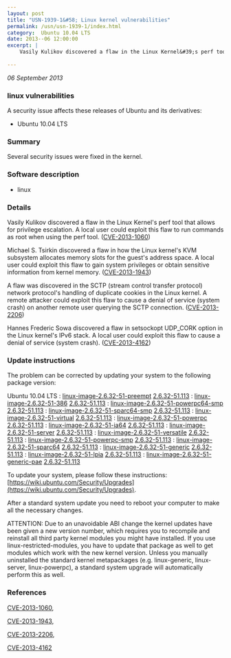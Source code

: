 ```yaml
---
layout: post
title: "USN-1939-1&#58; Linux kernel vulnerabilities"
permalink: /usn/usn-1939-1/index.html
category:  Ubuntu 10.04 LTS
date: 2013--06 12:00:00
excerpt: |
    Vasily Kulikov discovered a flaw in the Linux Kernel&#39;s perf tool that allows for privilege escalation. A local user could exploit this flaw to run commands as root when using the perf tool. ([CVE-2013-1060](http://people.ubuntu.com/~ubuntu-security/cve/CVE-2013-1060))
    
--- 
```

 
 

*06 September 2013*

### linux vulnerabilities

A security issue affects these releases of Ubuntu and its derivatives:

* Ubuntu 10.04 LTS

### Summary

Several security issues were fixed in the kernel. 

### Software description

* linux 

### Details

Vasily Kulikov discovered a flaw in the Linux Kernel&#39;s perf tool that allows for privilege escalation. A local user could exploit this flaw to run commands as root when using the perf tool. ([CVE-2013-1060](http://people.ubuntu.com/~ubuntu-security/cve/CVE-2013-1060))

Michael S. Tsirkin discovered a flaw in how the Linux kernel&#39;s KVM subsystem allocates memory slots for the guest&#39;s address space. A local user could exploit this flaw to gain system privileges or obtain sensitive information from kernel memory. ([CVE-2013-1943](http://people.ubuntu.com/~ubuntu-security/cve/CVE-2013-1943))

A flaw was discovered in the SCTP (stream control transfer protocol) network protocol&#39;s handling of duplicate cookies in the Linux kernel. A remote attacker could exploit this flaw to cause a denial of service (system crash) on another remote user querying the SCTP connection. ([CVE-2013-2206](http://people.ubuntu.com/~ubuntu-security/cve/CVE-2013-2206))

Hannes Frederic Sowa discovered a flaw in setsockopt UDP_CORK option in the Linux kernel&#39;s IPv6 stack. A local user could exploit this flaw to cause a denial of service (system crash). ([CVE-2013-4162](http://people.ubuntu.com/~ubuntu-security/cve/CVE-2013-4162)) 

### Update instructions

The problem can be corrected by updating your system to the following package version:

Ubuntu 10.04 LTS
 : [linux-image-2.6.32-51-preempt](https://launchpad.net/ubuntu/+source/linux) <span> [2.6.32-51.113](https://launchpad.net/ubuntu/+source/linux/2.6.32-51.113) </span> 
 : [linux-image-2.6.32-51-386](https://launchpad.net/ubuntu/+source/linux) <span> [2.6.32-51.113](https://launchpad.net/ubuntu/+source/linux/2.6.32-51.113) </span> 
 : [linux-image-2.6.32-51-powerpc64-smp](https://launchpad.net/ubuntu/+source/linux) <span> [2.6.32-51.113](https://launchpad.net/ubuntu/+source/linux/2.6.32-51.113) </span> 
 : [linux-image-2.6.32-51-sparc64-smp](https://launchpad.net/ubuntu/+source/linux) <span> [2.6.32-51.113](https://launchpad.net/ubuntu/+source/linux/2.6.32-51.113) </span> 
 : [linux-image-2.6.32-51-virtual](https://launchpad.net/ubuntu/+source/linux) <span> [2.6.32-51.113](https://launchpad.net/ubuntu/+source/linux/2.6.32-51.113) </span> 
 : [linux-image-2.6.32-51-powerpc](https://launchpad.net/ubuntu/+source/linux) <span> [2.6.32-51.113](https://launchpad.net/ubuntu/+source/linux/2.6.32-51.113) </span> 
 : [linux-image-2.6.32-51-ia64](https://launchpad.net/ubuntu/+source/linux) <span> [2.6.32-51.113](https://launchpad.net/ubuntu/+source/linux/2.6.32-51.113) </span> 
 : [linux-image-2.6.32-51-server](https://launchpad.net/ubuntu/+source/linux) <span> [2.6.32-51.113](https://launchpad.net/ubuntu/+source/linux/2.6.32-51.113) </span> 
 : [linux-image-2.6.32-51-versatile](https://launchpad.net/ubuntu/+source/linux) <span> [2.6.32-51.113](https://launchpad.net/ubuntu/+source/linux/2.6.32-51.113) </span> 
 : [linux-image-2.6.32-51-powerpc-smp](https://launchpad.net/ubuntu/+source/linux) <span> [2.6.32-51.113](https://launchpad.net/ubuntu/+source/linux/2.6.32-51.113) </span> 
 : [linux-image-2.6.32-51-sparc64](https://launchpad.net/ubuntu/+source/linux) <span> [2.6.32-51.113](https://launchpad.net/ubuntu/+source/linux/2.6.32-51.113) </span> 
 : [linux-image-2.6.32-51-generic](https://launchpad.net/ubuntu/+source/linux) <span> [2.6.32-51.113](https://launchpad.net/ubuntu/+source/linux/2.6.32-51.113) </span> 
 : [linux-image-2.6.32-51-lpia](https://launchpad.net/ubuntu/+source/linux) <span> [2.6.32-51.113](https://launchpad.net/ubuntu/+source/linux/2.6.32-51.113) </span> 
 : [linux-image-2.6.32-51-generic-pae](https://launchpad.net/ubuntu/+source/linux) <span> [2.6.32-51.113](https://launchpad.net/ubuntu/+source/linux/2.6.32-51.113) </span> 

To update your system, please follow these instructions: [https://wiki.ubuntu.com/Security/Upgrades](https://wiki.ubuntu.com/Security/Upgrades).

After a standard system update you need to reboot your computer to make all the necessary changes.

ATTENTION: Due to an unavoidable ABI change the kernel updates have been given a new version number, which requires you to recompile and reinstall all third party kernel modules you might have installed. If you use linux-restricted-modules, you have to update that package as well to get modules which work with the new kernel version. Unless you manually uninstalled the standard kernel metapackages (e.g. linux-generic, linux-server, linux-powerpc), a standard system upgrade will automatically perform this as well. 

### References

 
 [CVE-2013-1060](http://people.ubuntu.com/~ubuntu-security/cve/CVE-2013-1060), 

 [CVE-2013-1943](http://people.ubuntu.com/~ubuntu-security/cve/CVE-2013-1943), 

 [CVE-2013-2206](http://people.ubuntu.com/~ubuntu-security/cve/CVE-2013-2206), 

 [CVE-2013-4162](http://people.ubuntu.com/~ubuntu-security/cve/CVE-2013-4162)
 

